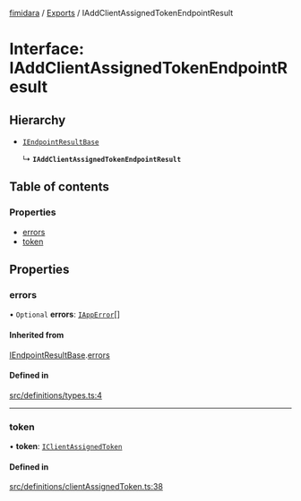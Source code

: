 [fimidara](../README.md) / [Exports](../modules.md) / IAddClientAssignedTokenEndpointResult

# Interface: IAddClientAssignedTokenEndpointResult

## Hierarchy

- [`IEndpointResultBase`](IEndpointResultBase.md)

  ↳ **`IAddClientAssignedTokenEndpointResult`**

## Table of contents

### Properties

- [errors](IAddClientAssignedTokenEndpointResult.md#errors)
- [token](IAddClientAssignedTokenEndpointResult.md#token)

## Properties

### errors

• `Optional` **errors**: [`IAppError`](IAppError.md)[]

#### Inherited from

[IEndpointResultBase](IEndpointResultBase.md).[errors](IEndpointResultBase.md#errors)

#### Defined in

[src/definitions/types.ts:4](https://github.com/softkave/files-js/blob/353a07f/src/definitions/types.ts#L4)

___

### token

• **token**: [`IClientAssignedToken`](IClientAssignedToken.md)

#### Defined in

[src/definitions/clientAssignedToken.ts:38](https://github.com/softkave/files-js/blob/353a07f/src/definitions/clientAssignedToken.ts#L38)
